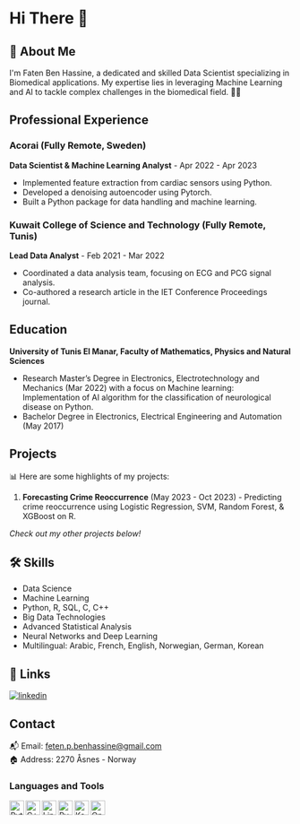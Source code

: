 # Hi There 👋

## 🚀 About Me
I'm Faten Ben Hassine, a dedicated and skilled Data Scientist specializing in Biomedical applications. My expertise lies in leveraging Machine Learning and AI to tackle complex challenges in the biomedical field. 🧬🤖

## Professional Experience

### Acorai (Fully Remote, Sweden)
**Data Scientist & Machine Learning Analyst** - Apr 2022 - Apr 2023  
- Implemented feature extraction from cardiac sensors using Python.
- Developed a denoising autoencoder using Pytorch.
- Built a Python package for data handling and machine learning.

### Kuwait College of Science and Technology (Fully Remote, Tunis)
**Lead Data Analyst** - Feb 2021 - Mar 2022
- Coordinated a data analysis team, focusing on ECG and PCG signal analysis.
- Co-authored a research article in the IET Conference Proceedings journal.

## Education
**University of Tunis El Manar, Faculty of Mathematics, Physics and Natural Sciences**
- Research Master’s Degree in Electronics, Electrotechnology and Mechanics (Mar 2022) with a focus on Machine learning: Implementation of AI algorithm for the classification of neurological disease on Python.
- Bachelor Degree in Electronics, Electrical Engineering and Automation (May 2017)

## Projects

📊 Here are some highlights of my projects:

1. **Forecasting Crime Reoccurrence** (May 2023 - Oct 2023) - Predicting crime reoccurrence using Logistic Regression, SVM, Random Forest, & XGBoost on R.

_Check out my other projects below!_

## 🛠 Skills

* Data Science
* Machine Learning
* Python, R, SQL, C, C++
* Big Data Technologies
* Advanced Statistical Analysis
* Neural Networks and Deep Learning
* Multilingual: Arabic, French, English, Norwegian, German, Korean

## 🔗 Links

[![linkedin](https://img.shields.io/badge/linkedin-0A66C2?style=for-the-badge&logo=linkedin&logoColor=white)](https://www.linkedin.com/in/fatenbenhassine/)

## Contact

📬 Email: feten.p.benhassine@gmail.com  
🏠 Address: 2270 Åsnes - Norway  


### Languages and Tools

<img align="left" alt="Python" title="Python" width="26px" src="https://upload.wikimedia.org/wikipedia/commons/thumb/c/c3/Python-logo-notext.svg/1200px-Python-logo-notext.svg.png" />
<img align="left" alt="C++" title="C++" width="26px" src="https://upload.wikimedia.org/wikipedia/commons/thumb/1/18/ISO_C%2B%2B_Logo.svg/306px-ISO_C%2B%2B_Logo.svg.png" />
<img align="left" alt="Linux" title="Linux" width="26px" src="https://upload.wikimedia.org/wikipedia/commons/thumb/3/35/Tux.svg/1200px-Tux.svg.png" />
<img align="left" alt="PyTorch" title="PyTorch" width="26px" src="https://seeklogo.com/images/P/pytorch-logo-84F95D0AF5-seeklogo.com.png" />
<img align="left" alt="Keras" title="Keras" width="26px" src="https://upload.wikimedia.org/wikipedia/commons/thumb/a/ae/Keras_logo.svg/1200px-Keras_logo.svg.png" />
<img align="left" alt="OpenCV" title="OpenCV" width="26px" src="https://upload.wikimedia.org/wikipedia/commons/3/32/OpenCV_Logo_with_text_svg_version.svg" />

<br />

